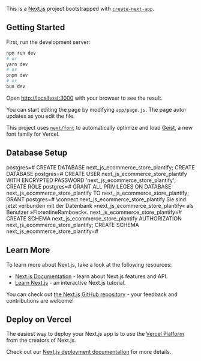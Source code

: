 This is a [Next.js](https://nextjs.org) project bootstrapped with [`create-next-app`](https://nextjs.org/docs/app/api-reference/cli/create-next-app).

## Getting Started

First, run the development server:

```bash
npm run dev
# or
yarn dev
# or
pnpm dev
# or
bun dev
```

Open [http://localhost:3000](http://localhost:3000) with your browser to see the result.

You can start editing the page by modifying `app/page.js`. The page auto-updates as you edit the file.

This project uses [`next/font`](https://nextjs.org/docs/app/building-your-application/optimizing/fonts) to automatically optimize and load [Geist](https://vercel.com/font), a new font family for Vercel.

## Database Setup

postgres=# CREATE DATABASE next_js_ecommerce_store_plantify;
CREATE DATABASE
postgres=# CREATE USER next_js_ecommerce_store_plantify WITH ENCRYPTED PASSWORD 'next_js_ecommerce_store_plantify';
CREATE ROLE
postgres=# GRANT ALL PRIVILEGES ON DATABASE next_js_ecommerce_store_plantify TO next_js_ecommerce_store_plantify;
GRANT
postgres=# \connect next_js_ecommerce_store_plantify
Sie sind jetzt verbunden mit der Datenbank »next_js_ecommerce_store_plantify« als Benutzer »FlorentineRamboeck«.
next_js_ecommerce_store_plantify=# CREATE SCHEMA next_js_ecommerce_store_plantify AUTHORIZATION next_js_ecommerce_store_plantify;
CREATE SCHEMA
next_js_ecommerce_store_plantify=#

## Learn More

To learn more about Next.js, take a look at the following resources:

- [Next.js Documentation](https://nextjs.org/docs) - learn about Next.js features and API.
- [Learn Next.js](https://nextjs.org/learn) - an interactive Next.js tutorial.

You can check out [the Next.js GitHub repository](https://github.com/vercel/next.js) - your feedback and contributions are welcome!

## Deploy on Vercel

The easiest way to deploy your Next.js app is to use the [Vercel Platform](https://vercel.com/new?utm_medium=default-template&filter=next.js&utm_source=create-next-app&utm_campaign=create-next-app-readme) from the creators of Next.js.

Check out our [Next.js deployment documentation](https://nextjs.org/docs/app/building-your-application/deploying) for more details.

